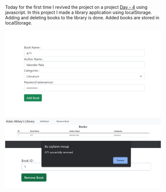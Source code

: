 Today for the first time I revived the project on a project [Day - 4](https://github.com/MuhammedSGonul/React/tree/main/Learning/Day%20-%204) using javascript. In this project I made a library application using localStorage. 
Adding and deleting books to the library is done. Added books are stored in localStorage.
<br/>
<br/>
![alt text](https://raw.githubusercontent.com/MuhammedSGonul/React/main/Learning/Day%20-%205/img/1.png)
<br/>
![alt text](https://raw.githubusercontent.com/MuhammedSGonul/React/main/Learning/Day%20-%205/img/2.png)
<br/>
![alt text](https://raw.githubusercontent.com/MuhammedSGonul/React/main/Learning/Day%20-%205/img/3.png)
